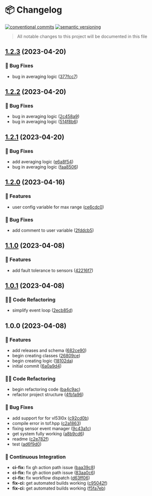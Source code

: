 # 📦 Changelog 
[![conventional commits](https://img.shields.io/badge/conventional%20commits-1.0.0-yellow.svg)](https://conventionalcommits.org)
[![semantic versioning](https://img.shields.io/badge/semantic%20versioning-2.0.0-green.svg)](https://semver.org)
> All notable changes to this project will be documented in this file

## [1.2.3](https://github.com/ZanzyTHEbar/AdamJames/compare/v1.2.2...v1.2.3) (2023-04-20)


### 🐛 Bug Fixes

* bug in averaging logic ([377fcc7](https://github.com/ZanzyTHEbar/AdamJames/commit/377fcc709a0974aa6a4cbd77f6228c140b65a44b))

## [1.2.2](https://github.com/ZanzyTHEbar/AdamJames/compare/v1.2.1...v1.2.2) (2023-04-20)


### 🐛 Bug Fixes

* bug in averaging logic ([2c458a9](https://github.com/ZanzyTHEbar/AdamJames/commit/2c458a96ac55ecbd41a7fccda55e665825714c29))
* bug in averaging logic ([514f8b6](https://github.com/ZanzyTHEbar/AdamJames/commit/514f8b68fc62c6244f199972d822bb7686942e45))

## [1.2.1](https://github.com/ZanzyTHEbar/AdamJames/compare/v1.2.0...v1.2.1) (2023-04-20)


### 🐛 Bug Fixes

* add averaging logic ([e6a8f54](https://github.com/ZanzyTHEbar/AdamJames/commit/e6a8f5483e77f549be5a2b667c0fbf459057cafe))
* bug in averaging logic ([faa8506](https://github.com/ZanzyTHEbar/AdamJames/commit/faa8506161a1a3dce9cc457234a755639d79c301))

## [1.2.0](https://github.com/ZanzyTHEbar/AdamJames/compare/v1.1.0...v1.2.0) (2023-04-16)


### 🍕 Features

* user config variable for max range ([ce6cdc0](https://github.com/ZanzyTHEbar/AdamJames/commit/ce6cdc063e01b6181f9989acd40dc7c7ec0e844c))


### 🐛 Bug Fixes

* add comment to user variable ([2fddcb5](https://github.com/ZanzyTHEbar/AdamJames/commit/2fddcb57a9e529ed7f808e2d2d567c69d34077ec))

## [1.1.0](https://github.com/ZanzyTHEbar/AdamJames/compare/v1.0.1...v1.1.0) (2023-04-08)


### 🍕 Features

* add fault tolerance to sensors ([42216f7](https://github.com/ZanzyTHEbar/AdamJames/commit/42216f71de61db3a1483472459198cd1a04fa697))

## [1.0.1](https://github.com/ZanzyTHEbar/AdamJames/compare/v1.0.0...v1.0.1) (2023-04-08)


### 🧑‍💻 Code Refactoring

*  simplify event loop ([2ecb85d](https://github.com/ZanzyTHEbar/AdamJames/commit/2ecb85d834d5ca154e06183a5ec025d80b3f7f92))

## 1.0.0 (2023-04-08)


### 🍕 Features

* add releases and schema ([682ce90](https://github.com/ZanzyTHEbar/AdamJames/commit/682ce9011cba7bc62fb2e7b2dc88b0d79be24ffb))
* begin creating classes ([26809ce](https://github.com/ZanzyTHEbar/AdamJames/commit/26809ce349fdd1824eb104b29039fd1a7f8e2389))
* begin creating logic ([18102da](https://github.com/ZanzyTHEbar/AdamJames/commit/18102dabad8833d48233780e50c15d50e91ef59e))
* initial commit ([6a0a9d4](https://github.com/ZanzyTHEbar/AdamJames/commit/6a0a9d487aa45e55b84a0bc2956de56c0b194509))


### 🧑‍💻 Code Refactoring

* begin refactoring code ([ba4c9ac](https://github.com/ZanzyTHEbar/AdamJames/commit/ba4c9acd01849da59c14d67f92f2cecb00f3ba1f))
* refactor project structure ([4fb1a96](https://github.com/ZanzyTHEbar/AdamJames/commit/4fb1a96ad4df3bb33f3e8936c63b7c8c72606934))


### 🐛 Bug Fixes

* add support for for vl53l0x ([c92cd0b](https://github.com/ZanzyTHEbar/AdamJames/commit/c92cd0b42a49e3936fc4592e06f71a603cf5c5d0))
* compile error in tof.hpp ([c2a1863](https://github.com/ZanzyTHEbar/AdamJames/commit/c2a1863b12be45a8cc751afa50302df184dc9ec2))
* fixing sensor event manager ([9c43a1c](https://github.com/ZanzyTHEbar/AdamJames/commit/9c43a1c578b7f88cec255b9a36dfa1d5f29a0dd3))
* get system fully working ([a8b9cd6](https://github.com/ZanzyTHEbar/AdamJames/commit/a8b9cd6e14d52ad2bed189e0fad9d16204e5d357))
* readme ([c2e782f](https://github.com/ZanzyTHEbar/AdamJames/commit/c2e782f8e0291485e1265eb741709d1dbcf5ddee))
* test ([ad6f9d0](https://github.com/ZanzyTHEbar/AdamJames/commit/ad6f9d003471b0ec3bd9d77d0b81afcd5e6a9955))


### 🔁 Continuous Integration

* **ci-fix:** fix gh action path issue ([baa39c8](https://github.com/ZanzyTHEbar/AdamJames/commit/baa39c8f4ba0d65cdb978a7ae7b558e9be6c2f80))
* **ci-fix:** fix gh action path issue ([83aa0c6](https://github.com/ZanzyTHEbar/AdamJames/commit/83aa0c6dfe4f2fa7981ab8a2785a9c7e50947093))
* **ci-fix:** fix workflow dispatch ([d63ff06](https://github.com/ZanzyTHEbar/AdamJames/commit/d63ff067f141fb38858b1131a9b1a2db60e1a7d0))
* **fix-ci:** get automated builds working ([c95042f](https://github.com/ZanzyTHEbar/AdamJames/commit/c95042f2aa2915c434eefdcdaa32c1adbd049de1))
* **fix-ci:** get automated builds working ([f5fa7eb](https://github.com/ZanzyTHEbar/AdamJames/commit/f5fa7ebf8680e3192b93fc00d6286ce529f9d360))
